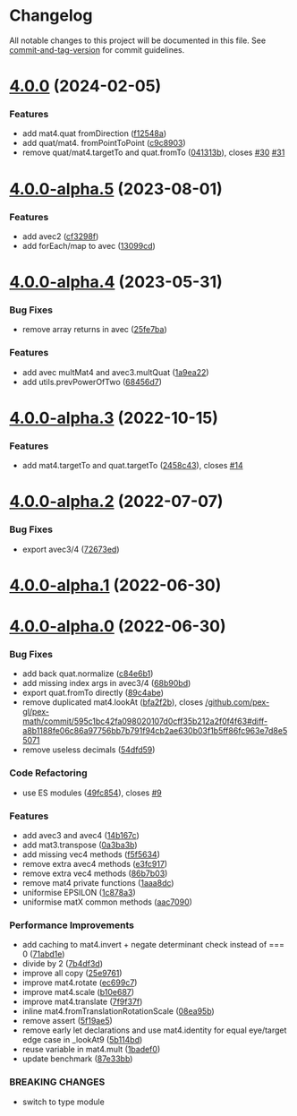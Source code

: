 # Changelog

All notable changes to this project will be documented in this file. See [commit-and-tag-version](https://github.com/absolute-version/commit-and-tag-version) for commit guidelines.

# [4.0.0](https://github.com/pex-gl/pex-math/compare/v4.0.0-alpha.5...v4.0.0) (2024-02-05)


### Features

* add mat4.quat fromDirection ([f12548a](https://github.com/pex-gl/pex-math/commit/f12548a2ec1f7e96dc9bd5c95ed4abdcbb7eb198))
* add quat/mat4. fromPointToPoint ([c9c8903](https://github.com/pex-gl/pex-math/commit/c9c8903cab9a6652b178918f842cab573f15d655))
* remove quat/mat4.targetTo and quat.fromTo ([041313b](https://github.com/pex-gl/pex-math/commit/041313bc04a5be56fe1e9ab77060334bbba8aa28)), closes [#30](https://github.com/pex-gl/pex-math/issues/30) [#31](https://github.com/pex-gl/pex-math/issues/31)



# [4.0.0-alpha.5](https://github.com/pex-gl/pex-math/compare/v4.0.0-alpha.4...v4.0.0-alpha.5) (2023-08-01)


### Features

* add avec2 ([cf3298f](https://github.com/pex-gl/pex-math/commit/cf3298f52816ca6e6f35fa2a7cc7756591be01ab))
* add forEach/map to avec ([13099cd](https://github.com/pex-gl/pex-math/commit/13099cd2edbc5da8ffd171540324a196e288b288))



# [4.0.0-alpha.4](https://github.com/pex-gl/pex-math/compare/v4.0.0-alpha.3...v4.0.0-alpha.4) (2023-05-31)


### Bug Fixes

* remove array returns in avec ([25fe7ba](https://github.com/pex-gl/pex-math/commit/25fe7babacb92128140489d8857f7fd69e36eba6))


### Features

* add avec multMat4 and avec3.multQuat ([1a9ea22](https://github.com/pex-gl/pex-math/commit/1a9ea224c3cb9208e904784b3a83379ecd7614ce))
* add utils.prevPowerOfTwo ([68456d7](https://github.com/pex-gl/pex-math/commit/68456d78ba24230b3f1fe4e1b840aae7b0508dbc))



# [4.0.0-alpha.3](https://github.com/pex-gl/pex-math/compare/v4.0.0-alpha.2...v4.0.0-alpha.3) (2022-10-15)


### Features

* add mat4.targetTo and quat.targetTo ([2458c43](https://github.com/pex-gl/pex-math/commit/2458c4357cb7f9cb727b115015607c7f7ec27fdc)), closes [#14](https://github.com/pex-gl/pex-math/issues/14)



# [4.0.0-alpha.2](https://github.com/pex-gl/pex-math/compare/v4.0.0-alpha.1...v4.0.0-alpha.2) (2022-07-07)


### Bug Fixes

* export avec3/4 ([72673ed](https://github.com/pex-gl/pex-math/commit/72673edd6548775402e6f281834c1146e00bc74e))



# [4.0.0-alpha.1](https://github.com/pex-gl/pex-math/compare/v4.0.0-alpha.0...v4.0.0-alpha.1) (2022-06-30)



# [4.0.0-alpha.0](https://github.com/pex-gl/pex-math/compare/v2.1.1...v4.0.0-alpha.0) (2022-06-30)


### Bug Fixes

* add back quat.normalize ([c84e6b1](https://github.com/pex-gl/pex-math/commit/c84e6b1a045bc30b3eae159bfb6ed737833483df))
* add missing index args in avec3/4 ([68b90bd](https://github.com/pex-gl/pex-math/commit/68b90bd0e80aeae7b695877884dca57ea3bbb91d))
* export quat.fromTo directly ([89c4abe](https://github.com/pex-gl/pex-math/commit/89c4abe363baaafc6ef11c56e6d14d6c72184f7f))
* remove duplicated mat4.lookAt ([bfa2f2b](https://github.com/pex-gl/pex-math/commit/bfa2f2beb18afd74be01c994fe2f2c7fdf7f803c)), closes [/github.com/pex-gl/pex-math/commit/595c1bc42fa098020107d0cff35b212a2f0f4f63#diff-a8b1188fe06c86a97756bb7b791f94cb2ae630b03f1b5ff86fc963e7d8e55071](https://github.com//github.com/pex-gl/pex-math/commit/595c1bc42fa098020107d0cff35b212a2f0f4f63/issues/diff-a8b1188fe06c86a97756bb7b791f94cb2ae630b03f1b5ff86fc963e7d8e55071)
* remove useless decimals ([54dfd59](https://github.com/pex-gl/pex-math/commit/54dfd59a8344b806b5c1b67810ad63a69f7c9ed7))


### Code Refactoring

* use ES modules ([49fc854](https://github.com/pex-gl/pex-math/commit/49fc854812605209b2d9773596ccb486495fb8ca)), closes [#9](https://github.com/pex-gl/pex-math/issues/9)


### Features

* add avec3 and avec4 ([14b167c](https://github.com/pex-gl/pex-math/commit/14b167c893078162c6c8da92477983be6a824495))
* add mat3.transpose ([0a3ba3b](https://github.com/pex-gl/pex-math/commit/0a3ba3b41f6145a12a73dd06099904524dcd3e6b))
* add missing vec4 methods ([f5f5634](https://github.com/pex-gl/pex-math/commit/f5f5634f4e7e133b14c062ef462219581e1e5037))
* remove extra avec4 methods ([e3fc917](https://github.com/pex-gl/pex-math/commit/e3fc917f1b850f222f6e39c2499ac5d105142572))
* remove extra vec4 methods ([86b7b03](https://github.com/pex-gl/pex-math/commit/86b7b036aa515d8239ea6cd3a17f9c7d30f29c3c))
* remove mat4 private functions ([1aaa8dc](https://github.com/pex-gl/pex-math/commit/1aaa8dc9cdd516907031dc70eba7b6213ac39f49))
* uniformise EPSILON ([1c878a3](https://github.com/pex-gl/pex-math/commit/1c878a329fafee9f7b989e44c20e64f0028f3761))
* uniformise matX common methods ([aac7090](https://github.com/pex-gl/pex-math/commit/aac70905c9a754ca860627ea0b41e6fdbf4ffbda))


### Performance Improvements

* add caching to mat4.invert + negate determinant check instead of === 0 ([71abd1e](https://github.com/pex-gl/pex-math/commit/71abd1e712db13cb677283b31b6af2573c1d89b4))
* divide by 2 ([7b4df3d](https://github.com/pex-gl/pex-math/commit/7b4df3d94e847ab53a92867929baf8a487109c7b))
* improve all copy ([25e9761](https://github.com/pex-gl/pex-math/commit/25e9761b4d30b7fad0c17791b51fd2a0f63a8166))
* improve mat4.rotate ([ec699c7](https://github.com/pex-gl/pex-math/commit/ec699c79b69186698bddf29d489ff86acbde6473))
* improve mat4.scale ([b10e687](https://github.com/pex-gl/pex-math/commit/b10e687b52c1ef6f2ae82455c357072f642e52a4))
* improve mat4.translate ([7f9f37f](https://github.com/pex-gl/pex-math/commit/7f9f37f075b76c77bdf4e4d83bd8094d4333bfe7))
* inline mat4.fromTranslationRotationScale ([08ea95b](https://github.com/pex-gl/pex-math/commit/08ea95b9db4d791eb8a6277b5b5fcbfce9fd9c22))
* remove assert ([5f19ae5](https://github.com/pex-gl/pex-math/commit/5f19ae5bd26680ce6d16efc06c040f808a076f28))
* remove early let declarations and use mat4.identity for equal eye/target edge case in _lookAt9 ([5b114bd](https://github.com/pex-gl/pex-math/commit/5b114bd8a347cb030eae2cfeee675840404e287a))
* reuse variable in mat4.mult ([1badef0](https://github.com/pex-gl/pex-math/commit/1badef079016c64dd1a34827536ccbfb496ddfd3))
* update benchmark ([87e33bb](https://github.com/pex-gl/pex-math/commit/87e33bb03cdf0991f5f4e7f5c422a7634fec3c21))


### BREAKING CHANGES

* switch to type module
